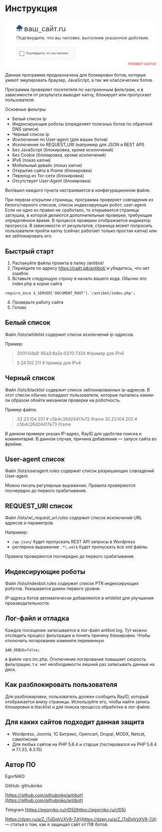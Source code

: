 # Инструкция

![1745503945878](images/README/1745503945878.png)

Данная программа предназначена для блокировки ботов, которые умеют эмулировать браузер, JavaScript, а так же классических ботов.

Программа проверяет посетителя по настроенным фильтрам, и в зависимости от результата выводит капчу, блокирует или пропускает пользователя.

Основные фильтры:

* Белый список ip
* Индексирующие роботы (определяет полезных ботов по обратной DNS записи)
* Черный список ip
* Исключение по User-agent (для ваших ботов)
* Исключение по REQUEST_URI (например для JSON и REST API)
* Без JavaScript (блокировка, кроме исключений)
* Без Cookie (блокировка, кроме исключений)
* IPv6 (показ капчи)
* Мобильный девайс (показ капчи)
* Открытие сайта в iframe (блокировка)
* Переход из Tor-сети (блокировка)
* Отсутствует User-Agent (блокировка)

Вкл/выкл каждого пункта настраивается в конфигурационном файле.

При первом открытии страницы, программа проверяет совпадения из белого/черного списков, список индексирующих робот, user-agent. Если ни одно из правил не сработало, то открывается страница заглушка, в которой делаются дополнительные проверки, требующие определённое время. В процессе проверки отображается индикатор прогресса. В зависимости от результатов, страница может попросить пользователя пройти капчу (сейчас работает только простая капча) или же заблокировать его.

## Быстрый старт

1. Распакуйте файлы проекта в папку /antibot/
2. Перейдите по адресу https://сайт.рф/antibot/ и убедитесь, что нет ошибок
3. Вставьте следующую строку в начало вашего кода. Обычно это index.php в корне сайта

```
require_once $_SERVER['DOCUMENT_ROOT'].'/antibot/index.php';
```

4. Проверьте работу сайта
5. Готово

## Белый список

Файл /lists/whilelist содержит список исключений ip-адресов.

Пример:

> 2001:0db8::85a3:8a2e:0370:7334 #пример для IPv6
>
> 5.24.102.211 # пример для IPv4

## Черный список

Файл /lists/blacklist содержит список заблокированных ip-адресов. В этот список обычно попадают пользователи, которые пытались каким-ли образом обойти механизм проверки на роботность.

Пример файла:

> 32.23.104.201 # c5b4c36d24417e72 iframe
> 32.23.104.202 # c5b4c26d24417e73 iframe

В данном примере указан IP-адрес, RayID для удобства поиска и комментарий. В данном случае, причина добавления — запуск сайта во фрейме.

## User-agent список

Файл /lists/useragent.rules содержит список разрешающих совпадений User-agent

Можно писать регулярные выражения. Правила проверяются поочередно до первого срабатывания.

## REQUEST_URI список

Файл /lists/wl_request_url.rules содержит список исключений URL адресов и параметров.

Например:

* `/wp-json/` будет пропускать REST API запросы в Wordpress
* реглярное выражение `.*\.xml$` будет пропускать все xml файлы.

Правила проверяются поочередно до первого срабатывания.

## Индексирующие роботы

Файл /lists/indexbot.rules содержит список PTR индексирующих роботов. Указывается домен первого уровня.

IP-адреса ботов автоматически добавляются в whilelist для улучшения производительности.

## Лог-файл и отладка

Каждое посещение записывается в лог-файл antibot.log. Тут можно отследить процесс фильтрации и понять причину блокировки. Чтобы отключить логирование измените переменную

```
$AB_DEBUG=false;
```

в файле vars.inc.php. Отключение логирования повышает скорость фильтрации, т.к. нет необходимости лишний раз записывать данные на диск.

## Как разблокировать пользователя

Для разблокировки, пользователь должен сообщить RayID, который отображается  внизу страницы. Используйте его, чтобы найти запись блокировки в blacklist и для поиска процесса обработки в лог-файле.

## Для каких сайтов подходит данная защита

* Wordpress, Joomla, 1С Битрикс, Opencart, Drupal, MODX, Netcat, самописная
* Для любых сайтов на PHP 5.6.4 и старше (тестировался на PHP 5.6.4 и 7.1.33, 8.3.15)

## Автор ПО

EgorNiKO

GitHub: githubniko

[https://github.com/githubniko/antibot](https://github.com/githubniko/antibot)

Telegram [https://egorniko.ru/r/D5](https://egorniko.ru/r/D5)

[https://dzen.ru/a/Z_lToDqVzXV8-7Jt](https://dzen.ru/a/Z_lToDqVzXV8-7Jt) — статья о том, как я защищал сайт от ПФ ботов.
